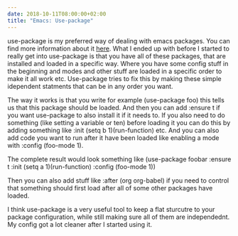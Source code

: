 ```yaml
---
date: 2018-10-11T08:00:00+02:00
title: "Emacs: Use-package"
---
```


use-package is my preferred way of dealing with emacs packages. You can find more information about it [here](https://github.com/jwiegley/use-package). What I ended up with before I started to really get into use-package is that you have all of these packages, that are installed and loaded in a specific way. Where you have some config stuff in the beginning and modes and other stuff are loaded in a specific order to make it all work etc. Use-package tries to fix this by making these simple idependent statments that can be in any order you want. 

The way it works is that you write for example (use-package foo) this tells us that this package should be loaded. And then you can add :ensure t if you want use-package to also install it if it needs to. If you also need to do something (like setting a variable or ten) before loading it you can do this by adding something like :init (setq b 1)(run-function) etc. And you can also add code you want to run after it have been loaded like enabling a mode with :config (foo-mode 1).

The complete result would look something like 
(use-package foobar :ensure t :init (setq a 1)(run-function) :config (foo-mode 1))

Then you can also add stuff like :after (org org-babel) if you need to control that something should first load after all of some other packages have loaded. 

I think use-package is a very useful tool to keep a flat sturcutre to your package configuration, while still making sure all of them are independednt. My config got a lot cleaner after I started using it. 
